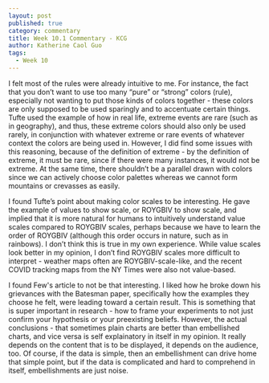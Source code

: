 ```yaml
---
layout: post
published: true
category: commentary
title: Week 10.1 Commentary - KCG
author: Katherine Caol Guo
tags:
  - Week 10
---
```

I felt most of the rules were already intuitive to me. For instance, the fact that you don’t want to use too many “pure” or “strong” colors (rule), especially not wanting to put those kinds of colors together - these colors are only supposed to be used sparingly and to accentuate certain things. Tufte used the example of how in real life, extreme events are rare (such as in geography), and thus, these extreme colors should also only be used rarely, in conjunction with whatever extreme or rare events of whatever context the colors are being used in. However, I did find some issues with this reasoning, because of the definition of extreme - by the definition of extreme, it must be rare, since if there were many instances, it would not be extreme. At the same time, there shouldn’t be a parallel drawn with colors since we can actively choose color palettes whereas we cannot form mountains or crevasses as easily. 

I found Tufte’s point about making color scales to be interesting. He gave the example of values to show scale, or ROYGBIV to show scale, and implied that it is more natural for humans to intuitively understand value scales compared to ROYGBIV scales, perhaps because we have to learn the order of ROYGBIV (although this order occurs in nature, such as in rainbows). I don’t think this is true in my own experience. While value scales look better in my opinion, I don’t find ROYGBIV scales more difficult to interpret - weather maps often are ROYGBIV-scale-like, and the recent COVID tracking maps from the NY Times were also not value-based.

I found Few's article to not be that interesting. I liked how he broke down his grievances with the Batesman paper, specifically how the examples they choose he felt, were leading toward a certain result. This is something that is super important in research - how to frame your experiments to not just confirm your hypothesis or your preexisting beliefs. However, the actual conclusions - that sometimes plain charts are better than embellished charts, and vice versa is self explainatory in itself in my opinion. It really depends on the content that is to be displayed, it depends on the audience, too. Of course, if the data is simple, then an embellishment can drive home that simple point, but if the data is complicated and hard to comprehend in itself, embellishments are just noise.
